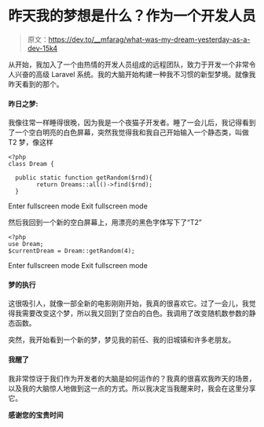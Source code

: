 # 昨天我的梦想是什么？作为一个开发人员

> 原文：<https://dev.to/__mfarag/what-was-my-dream-yesterday-as-a-dev-15k4>

从开始，我加入了一个由热情的开发人员组成的远程团队，致力于开发一个非常令人兴奋的高级 Laravel 系统。我的大脑开始构建一种我不习惯的新型梦境。就像我昨天看到的那个。

#### 昨日之梦:

我像往常一样睡得很晚，因为我是一个夜猫子开发者。睡了一会儿后，我记得看到了一个空白明亮的白色屏幕，突然我觉得我和我自己开始输入一个静态类，叫做 T2 梦，像这样

```
<?php 
class Dream {

  public static function getRandom($rnd){
        return Dreams::all()->find($rnd);
  } 
```

Enter fullscreen mode Exit fullscreen mode

然后我回到一个新的空白屏幕上，用漂亮的黑色字体写下了“T2”

```
<?php
use Dream;
$currentDream = Dream::getRandom(4); 
```

Enter fullscreen mode Exit fullscreen mode

#### 梦的执行

这很吸引人，就像一部全新的电影刚刚开始，我真的很喜欢它。过了一会儿，我觉得我需要改变这个梦，所以我又回到了空白的白色。我调用了改变随机数参数的静态函数。

突然，我开始看到一个新的梦，梦见我的前任、我的旧城镇和许多老朋友。

#### 我醒了

我非常惊讶于我们作为开发者的大脑是如何运作的？我真的很喜欢我昨天的场景，以及我的大脑惊人地做到这一点的方式。所以我决定当我醒来时，我会在这里分享它。

**感谢您的宝贵时间**
